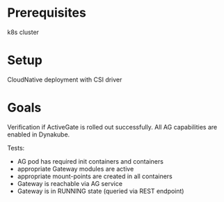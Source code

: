 # Prerequisites
k8s cluster

# Setup
CloudNative deployment with CSI driver

# Goals
Verification if ActiveGate is rolled out successfully. All AG capabilities are enabled in Dynakube.

Tests:
  - AG pod has required init containers and containers
  - appropriate Gateway modules are active
  - appropriate mount-points are created in all containers
  - Gateway is reachable via AG service
  - Gateway is in RUNNING state (queried via REST endpoint)

